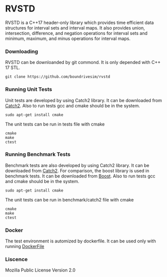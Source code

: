 # RVSTD

RVSTD is a C++17 header-only library which provides time efficient data structures for interval sets and interval maps.
It also provides union, intersection, difference, and negation operations for interval sets and minimum, maximum, and
minus operations for interval maps.

###  Downloading 

RVSTD can be downloanded by git commond. It is only depended with C++ 17 STL.

```
git clone https://github.com/boundrivesim/rvstd
```

###  Running Unit Tests

Unit tests are developed by using Catch2 library. It can be downloaded from [Catch2](https://github.com/catchorg/Catch2.git).
Also to run tests gcc and cmake should be in the system. 

```
sudo apt-get install cmake
```

The unit tests can be run in tests file with cmake

```
cmake
make
ctest
```


###  Running Benchmark Tests

Benchmark tests are also developed by using Catch2 library. It can be downloaded from [Catch2](https://github.com/catchorg/Catch2.git). 
For comparison, the boost library is used in benchmark tests. It can be downloaded from [Boost](https://github.com/boostorg/boost.git).
Also to run tests gcc and cmake should be in the system. 

```
sudo apt-get install cmake
```

The unit tests can be run in benchmark/catch2 file with cmake

```
cmake
make
ctest
```

###  Docker

The test environment is automized by dockerfile. It can be used only with running [DockerFile](https://github.com/boundrivesim/rvstd/blob/main/.devcontainer/Dockerfile)

###  Liscence

Mozilla Public License Version 2.0
